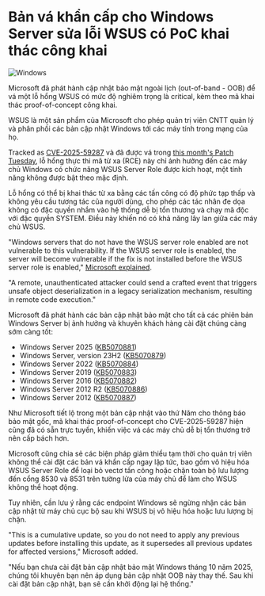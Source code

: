 # Bản vá khẩn cấp cho Windows Server sửa lỗi WSUS có PoC khai thác công khai

![Windows](https://www.bleepstatic.com/content/hl-images/2025/08/22/Windows.jpg)

Microsoft đã phát hành cập nhật bảo mật ngoài lịch (out-of-band - OOB) để vá một lỗ hổng WSUS có mức độ nghiêm trọng là critical, kèm theo mã khai thác proof-of-concept công khai.

WSUS là một sản phẩm của Microsoft cho phép quản trị viên CNTT quản lý và phân phối các bản cập nhật Windows tới các máy tính trong mạng của họ.

Tracked as [CVE-2025-59287](https://msrc.microsoft.com/update-guide/vulnerability/CVE-2025-59287) và đã được vá trong [this month's Patch Tuesday](https://www.bleepingcomputer.com/news/microsoft/microsoft-october-2025-patch-tuesday-fixes-6-zero-days-172-flaws/), lỗ hổng thực thi mã từ xa (RCE) này chỉ ảnh hưởng đến các máy chủ Windows có chức năng WSUS Server Role được kích hoạt, một tính năng không được bật theo mặc định.

Lỗ hổng có thể bị khai thác từ xa bằng các tấn công có độ phức tạp thấp và không yêu cầu tương tác của người dùng, cho phép các tác nhân đe dọa không có đặc quyền nhắm vào hệ thống dễ bị tổn thương và chạy mã độc với đặc quyền SYSTEM. Điều này khiến nó có khả năng lây lan giữa các máy chủ WSUS.

"Windows servers that do not have the WSUS server role enabled are not vulnerable to this vulnerability. If the WSUS server role is enabled, the server will become vulnerable if the fix is not installed before the WSUS server role is enabled," [Microsoft explained](https://msrc.microsoft.com/update-guide/vulnerability/CVE-2025-59287).

"A remote, unauthenticated attacker could send a crafted event that triggers unsafe object deserialization in a legacy serialization mechanism, resulting in remote code execution."

Microsoft đã phát hành các bản cập nhật bảo mật cho tất cả các phiên bản Windows Server bị ảnh hưởng và khuyên khách hàng cài đặt chúng càng sớm càng tốt:

* Windows Server 2025 ([KB5070881](https://support.microsoft.com/help/5070881))
* Windows Server, version 23H2 ([KB5070879](https://support.microsoft.com/help/5070879))
* Windows Server 2022 ([KB5070884](https://support.microsoft.com/help/5070884))
* Windows Server 2019 ([KB5070883](https://support.microsoft.com/help/5070883))
* Windows Server 2016 ([KB5070882](https://support.microsoft.com/help/5070882))
* Windows Server 2012 R2 ([KB5070886](https://support.microsoft.com/help/5070886))
* Windows Server 2012 ([KB5070887](https://support.microsoft.com/help/5070887))

Như Microsoft tiết lộ trong một bản cập nhật vào thứ Năm cho thông báo bảo mật gốc, mã khai thác proof-of-concept cho CVE-2025-59287 hiện cũng đã có sẵn trực tuyến, khiến việc vá các máy chủ dễ bị tổn thương trở nên cấp bách hơn.

Microsoft cũng chia sẻ các biện pháp giảm thiểu tạm thời cho quản trị viên không thể cài đặt các bản vá khẩn cấp ngay lập tức, bao gồm vô hiệu hóa WSUS Server Role để loại bỏ vectơ tấn công hoặc chặn toàn bộ lưu lượng đến cổng 8530 và 8531 trên tường lửa của máy chủ để làm cho WSUS không thể hoạt động.

Tuy nhiên, cần lưu ý rằng các endpoint Windows sẽ ngừng nhận các bản cập nhật từ máy chủ cục bộ sau khi WSUS bị vô hiệu hóa hoặc lưu lượng bị chặn.

"This is a cumulative update, so you do not need to apply any previous updates before installing this update, as it supersedes all previous updates for affected versions," Microsoft added.

"Nếu bạn chưa cài đặt bản cập nhật bảo mật Windows tháng 10 năm 2025, chúng tôi khuyên bạn nên áp dụng bản cập nhật OOB này thay thế. Sau khi cài đặt bản cập nhật, bạn sẽ cần khởi động lại hệ thống."